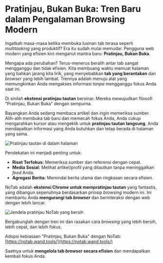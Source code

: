 # Pratinjau, Bukan Buka: Tren Baru dalam Pengalaman Browsing Modern

Ingatkah masa-masa ketika membuka lusinan tab terasa seperti *multitasking* yang produktif? Era itu sudah mulai memudar. Pengguna web modern yang efisien kini menganut mantra baru: **Pratinjau, Bukan Buka**.

Mengapa ada perubahan? Terus-menerus beralih antar tab sangat mengganggu dan tidak efisien. Kita membuang waktu memuat halaman yang bahkan jarang kita lirik, yang menyebabkan **tab yang berantakan** dan *browser* yang lebih lambat. Trennya adalah menuju alat yang memungkinkan Anda mengakses informasi *tanpa* mengganggu fokus Anda saat ini.

Di sinilah **ekstensi pratinjau tautan** bersinar. Mereka mewujudkan filosofi "Pratinjau, Bukan Buka" dengan sempurna.

Bayangkan Anda sedang membaca artikel dan ingin memeriksa sumber. Alih-alih membuka tab baru dan memecah fokus Anda, Anda cukup mengarahkan kursor atau mengeklik untuk **pratinjau tautan langsung**. Anda mendapatkan informasi yang Anda butuhkan dan tetap berada di halaman yang sama.

![Pratinjau tautan di dalam halaman](images/notab1.png)

Pendekatan ini menjadi penting untuk:
*   **Riset Terfokus:** Memeriksa sumber dan referensi dengan cepat.
*   **Media Sosial:** Melihat artikel/profil yang ditautkan tanpa meninggalkan *feed* Anda.
*   **Agregasi Berita:** Memindai berita utama dan ringkasan secara efisien.

NoTab adalah **ekstensi Chrome untuk mempratinjau tautan** yang fantastis, yang dibangun sepenuhnya berdasarkan prinsip *browsing* modern ini. Ini membantu Anda **mengurangi tab *browser*** dan berinteraksi dengan web dengan lebih lancar.

![Jendela pratinjau NoTab yang bersih](images/notab2.png)

Bergabunglah dengan tren ini dan rasakan cara *browsing* yang lebih bersih, lebih cepat, dan lebih fokus.

Adopsi kebiasaan "Pratinjau, Bukan Buka" dengan NoTab: [https://notab.wand.tools/](https://notab.wand.tools/)

Saatnya untuk **mengelola tab *browser* secara efisien** dan mendapatkan kembali fokus Anda.
